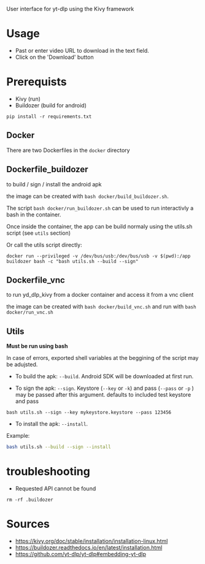 User interface for yt-dlp using the Kivy framework

# Usage

* Past or enter video URL to download in the text field.
* Click on the 'Download' button

# Prerequists

* Kivy (run)
* Buildozer (build for android)

```
pip install -r requirements.txt
```

## Docker

There are two Dockerfiles in the `docker` directory

## Dockerfile_buildozer

to build / sign / install the android apk

the image can be created with `bash docker/build_buildozer.sh`.

The script `bash docker/run_buildozer.sh` can be used to run interactivly a bash in the container. 

Once inside the container, the app can be build normaly using the utils.sh script (see `utils` section)

Or call the utils script directly: 

```
docker run --privileged -v /dev/bus/usb:/dev/bus/usb -v $(pwd):/app buildozer bash -c "bash utils.sh --build --sign"
```

## Dockerfile_vnc

to run yd_dlp_kivy from a docker container and access it from a vnc client

the image can be created with `bash docker/build_vnc.sh` and run with `bash docker/run_vnc.sh`

## Utils

**Must be run using bash**

In case of errors, exported shell variables at the beggining of the script may be adujsted. 

* To build the apk: `--build`. Android SDK will be downloaded at first run. 

* To sign the apk: `--sign`. Keystore (`--key` or `-k`)  and pass (`--pass` or `-p` ) may be passed after this argument. defaults to included test keystore and pass

```
bash utils.sh --sign --key mykeystore.keystore --pass 123456
```

* To install the apk: `--install`. 

Example: 

```bash
bash utils.sh --build --sign --install
```


# troubleshooting

* Requested API cannot be found

`rm -rf .buildozer`

# Sources

* https://kivy.org/doc/stable/installation/installation-linux.html
* https://buildozer.readthedocs.io/en/latest/installation.html
* https://github.com/yt-dlp/yt-dlp#embedding-yt-dlp
